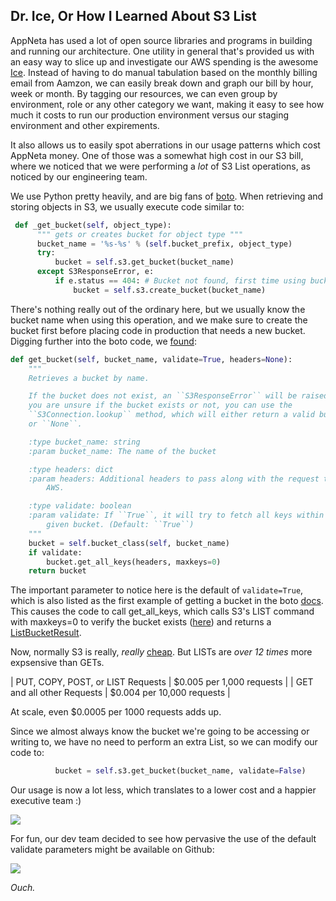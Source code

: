 ## Dr. Ice, Or How I Learned About S3 List ##

AppNeta has used a lot of open source libraries and programs in building and running our architecture.  One utility in general that's provided us with an easy way to slice up and investigate our AWS spending is the awesome [Ice](https://github.com/Netflix/ice/).  Instead of having to do manual tabulation based on the monthly billing email from Aamzon, we can easily break down and graph our bill by hour, week or month.  By tagging our resources, we can even group by environment, role or any other category we want, making it easy to see how much it costs to run our production environment versus our staging environment and other expirements.

It also allows us to easily spot aberrations in our usage patterns which cost AppNeta money.  One of those was a somewhat high cost in our S3 bill, where we noticed that we were performing a _lot_ of S3 List operations, as noticed by our engineering team.

We use Python pretty heavily, and are big fans of [boto](http://boto.readthedocs.org/en/latest/).  When retrieving and storing objects in S3, we usually execute code similar to:

```python
 def _get_bucket(self, object_type):
      """ gets or creates bucket for object type """
      bucket_name = '%s-%s' % (self.bucket_prefix, object_type)
      try:
          bucket = self.s3.get_bucket(bucket_name)
      except S3ResponseError, e:
          if e.status == 404: # Bucket not found, first time using bucket.
              bucket = self.s3.create_bucket(bucket_name)
```

There's nothing really out of the ordinary here, but we usually know the bucket name when using this operation, and we make sure to create the bucket first before placing code in production that needs a new bucket.  Digging further into the boto code, we [found](https://github.com/boto/boto/blob/master/boto/s3/connection.py#L412):

```python
def get_bucket(self, bucket_name, validate=True, headers=None):
    """
    Retrieves a bucket by name.

    If the bucket does not exist, an ``S3ResponseError`` will be raised. If
    you are unsure if the bucket exists or not, you can use the
    ``S3Connection.lookup`` method, which will either return a valid bucket
    or ``None``.

    :type bucket_name: string
    :param bucket_name: The name of the bucket

    :type headers: dict
    :param headers: Additional headers to pass along with the request to
        AWS.

    :type validate: boolean
    :param validate: If ``True``, it will try to fetch all keys within the
        given bucket. (Default: ``True``)
    """
    bucket = self.bucket_class(self, bucket_name)
    if validate:
        bucket.get_all_keys(headers, maxkeys=0)
    return bucket
```

The important parameter to notice here is the default of ```validate=True```, which is also listed as the first example of getting a bucket in the boto [docs](http://boto.readthedocs.org/en/latest/s3_tut.html).  This causes the code to call get_all_keys, which calls S3's LIST command with maxkeys=0 to verify the bucket exists ([here](https://github.com/boto/boto/blob/master/boto/s3/bucket.py#L369)) and returns a [ListBucketResult](http://docs.aws.amazon.com/AmazonS3/latest/API/RESTBucketGET.html).

Now, normally S3 is really, _really_ [cheap](http://aws.amazon.com/s3/pricing/).  But LISTs are _over 12 times_ more expsensive than GETs.

| PUT, COPY, POST, or LIST Requests | $0.005 per 1,000 requests |
| GET and all other Requests | $0.004 per 10,000 requests |

At scale, even $0.0005 per 1000 requests adds up.

Since we almost always know the bucket we're going to be accessing or writing to, we have no need to perform an extra List, so we can modify our code to:

```python
          bucket = self.s3.get_bucket(bucket_name, validate=False)
```

Our usage is now a lot less, which translates to a lower cost and a happier executive team :) 

![](https://raw.github.com/jessedavis/writings/master/images/s3-list-fixed.png)

For fun, our dev team decided to see how pervasive the use of the default validate parameters might be available on Github:

![](https://raw.github.com/jessedavis/writings/master/images/github-get_bucket_results.png)

_Ouch._
